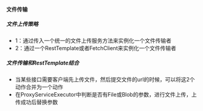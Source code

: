 

#### 文件传输

##### 文件上传策略

- 1：通过传入一个统一的文件上传服务方法来实例化一个文件传输者
- 2：通过一个RestTemplate或者FetchClient来实例化一个文件传输者

##### 文件传输和RestTemplate结合

- 当某些接口需要客户端先上传文件，然后提交文件的url的时候，可以将这2个动作合并为一个动作
- 在ProxyServiceExecutor中判断是否有File或Blob的参数，进行文件上传，上传成功后替换参数